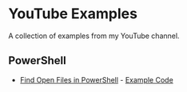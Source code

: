 # YouTube Examples

A collection of examples from my YouTube channel.

## PowerShell

- [Find Open Files in PowerShell](https://youtu.be/rPQTKQBTFLo) - [Example Code](/PowerShell/Find%20Open%20Files) 
